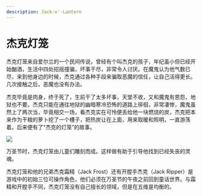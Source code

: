 ```yaml
---
description: Jack-o'-Lantern
---
```


# 杰克灯笼

杰克灯笼来自爱尔兰的一个民间传说，曾经有个叫杰克的孩子，年纪虽小但已经开始酗酒，生活中四处招摇撞骗，坏事干尽，非常令人讨厌。在魔鬼认为他气数已尽，来到他身边的时候，杰克通过各种手段来骗取恶魔的信任，让自己活得更长。几次接触之后，恶魔也没有办法。

杰克毕竟是肉身，终于死了，生前干了太多坏事，天堂不收，又和魔鬼有恩怨，地狱也不要。杰克只能在通往地狱的幽暗寒冷恐怖的道路上徘徊，非常凄惨，魔鬼虽然上了两次当，毕竟相交一场，看杰克实在可怜便丢给他一块燃烧的炭，杰克把本来作为干粮的萝卜挖了一个槽子，把热炭让在上面，用来取暖和照明，一直游荡着。后来便有了“杰克的灯笼”的故事。

![](https://pic2.zhimg.com/80/v2-00c794386dbdbed6a456e8ab728644ed_720w.jpg)

万圣节时，杰克灯笼由儿童们雕刻而成。这样做有助于引导他找到已经失丧的灵魂。

杰克灯笼和他的兄弟杰克霜精（Jack Frost）还有开膛手杰克（Jack Ripper）是游戏中的初始三位可操作角色，他们必须在万圣节的午夜之前回到童话世界。与霜精和开膛手不同，杰克灯笼没有自己擅长的领域，但是在五维是均衡的。

